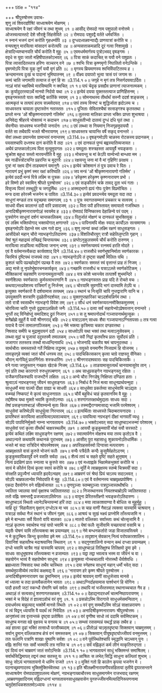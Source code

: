 +++
title = "११४"

+++
श्रीपुरुषोत्तम उवाच-  
शृणु त्वं शिवराज्ञीश्रि! साध्वाश्रयेण मोक्षणम् ।  
साध्वाश्रयेण वै रक्षां जीवनं च तथा शुभम् ॥१ ॥
आसीद् रोमपदो नाम पशुपालो वनोत्तमे ।  
ओजस्वत्यास्तटे देशे सौराष्ट्रे सिंहसेविते ॥२ ॥
रोमपादः पशुवद्वै वर्तते धर्मवर्जितः ।  
न स्नानं भजनं दानं करोति गृहधर्म्यपि ॥३ ॥
दुग्धदध्यन्नवन्याद्यैः प्राणयात्रां करोति च ।  
वन्यपशून् मारयित्वा मांसादनं करोत्यपि ॥४ ॥
अन्यसत्ताकमन्नादि दूरं गत्वा निशामुखे ।  
क्षेत्रादिभ्यश्चानयति चौर्यं करोति वै मुहुः ॥५ ॥
एवमधर्ममार्गस्य पुत्रोऽभवद् वृषङ्गमः ।  
ववृधे स युवा जातो महिषीपालकोऽभवत् ॥६ ॥
पित्रा साकं कदाचित् स ययौ वने पशुव्रतः ।  
पित्रा त्वासादितस्तत्र हरिणः सञ्चरन् वने ॥७ ॥
श्वभिः पित्रा कृष्णमृगो निपातितो वनेऽन्तिके ।  
वृषगमोऽपि पित्रा युक् तूर्णं ययौ मृगं प्रति ॥८ ॥
मृगस्य म्रियमाणस्य श्वभिर्विपाटितस्य ह ।  
क्रन्दमानस्य दुःखं च पादानां भूमिघातनम् ॥९ ॥
वीक्ष्य दयापरो भूत्वा त्रासं परं जगाम सः ।  
कम्पं चाति जगामापि तत्याज तं मृगं हि सः ॥3.114.१ ०॥
जगृहे न मृगं तत्र निसर्गदययाऽर्दितः ।  
नाऽहं मांसं भक्षयिष्ये मारयिष्यामि न क्वचित् ॥१ १॥
पापं चेदृक् प्रसह्यैव प्राणानां त्याजनात्मकम् ।  
कः कुर्यादुदरस्याऽर्थे मानवो निर्दयो यथा ॥१ २॥
इत्येवं दयया युक्तस्तत्याज प्राणिहिंसनम् ।  
वृषङ्गमस्ततो यातः क्वचिद्वै कार्तिके स्वयम् ॥१ ३॥
सोमनाथस्य तीर्थार्थं सस्नौ ददर्श शङ्करम् ।  
आत्मकृतं च तत्पापं हराय सन्न्यवेदयत् ॥१४॥
पापं तस्य विनष्टं च शुद्धिर्जाता हृदोऽस्य च ।  
साधवस्तत्र चायाता दृष्टास्तेन नतास्ततः ॥१५॥
पूजिताः सेविताश्चैषां सत्सङ्गश्च कृतस्तथा ।  
प्राप्तो मन्त्र 'ओं श्रीकृष्णनारायणो गतिर्मम' ॥१६॥
तुलस्या मालिका प्राप्ता भक्तिः प्राप्ता शुभाश्रया ।  
अनिवेद्य श्रीहरये भोक्तव्यं न कदाचन ॥१७॥
साधुसतीभ्यो दातव्यं दुग्धं दधि घृतं तथा ।  
सेवनीयाः साधवश्च भजनीयो जनार्दनः ॥१८॥
एवं लब्ध्वा स नियमान् निजगृहमुपाययौ ।  
वर्तते सा तथैवापि भजते श्रीनरायणम् ॥१९॥
साधवस्तत्र चायान्ति वर्षे सकृद् वनान्तरे ।  
सेवां लब्ध्वा प्रयान्त्येव ग्रामान्तरं वनान्तरम् ॥3.114.२०॥
वृषङ्गमोऽपि चान्नस्य रोटकस्य प्रदानकम् ।  
पयसाश्चापि दध्नश्च दानं करोति वै तदा ॥२१ ॥
एवं दानफलं पुण्यं बह्वस्यातिव्यजायत ।  
अथैवं प्राप्तकालोऽस्य पिता मृत्युमुपागतः ॥२२॥
यमदूताः शस्त्रहस्ता आययुर्वै भयङ्कराः ।  
चुक्रोश बहुधा त्रस्तो मारयन्तीति वै मुहुः ॥२३॥
मोचयन्तु च मां केऽपि याम्येभ्यो बान्धवा मम ।  
मम नाडीस्त्रोटयन्ति प्रहरन्ति च मुद्गरैः ॥२४॥
रक्षयन्तु जना मां वै मां गृहिणि! प्ररक्षय ।  
पुत्र! मां रक्षय दीनं ताड्यमानं यमानुगैः ॥२५॥
इत्येवं क्रोशमानं तं पुत्र उवाच रे पितः ।  
नारायणं प्रभुं कृष्णं स्मर रक्षां करिष्यति ॥२६॥
जप मन्त्रं 'ओं श्रीकृष्णनारायणो गतिर्मम' ।  
इत्येवं प्रददौ मन्त्रं पित्रे लक्ष्मि स पुत्रकः ॥२७॥
'हरेकृष्ण हरेकृष्ण कृष्णनारायण प्रभो ।  
हरे विष्णो हरे स्वामिन् श्रीपते पुरुषोत्तम' ॥२८॥
एवं सङ्कीर्तनं चक्रे तावद् दूता भयं गताः ।  
विसृज्य पितरं तस्थुर्दूरे च जगदुर्मिथः ॥२९॥
अस्मद्भागो ह्ययं गोपः पुत्रेण विप्रमोचितः ।  
मन्त्र दत्वा हरेरस्मै भजनेन च पावितः ॥3.114.३०॥
इत्येवं प्रवदन्त्येव यमदूता यदा तदा ।  
साधूनां मण्डलं तत्र यदृच्छया समागतम् ॥३ १ ॥
पुत्रः स्वागतसम्मानं प्रचकार च सत्वरम् ।  
साधवो वीक्ष्य कालान्तं ददौ वारि प्रसादजम् ॥३२॥
पिता पपौ हरिस्तावत् समायातो गजस्थितः ।  
अनादिश्रीकृष्णनारायणोऽहं स्वयमेव ह ॥३३॥
रोमपादं विनिष्कास्य देहान्निन्ये परं पदम् ।  
पुत्रयोगेन साधूनां दर्शनं चान्तकालिकम् ॥३४॥
पितुर्जातं मोक्षणं च दानफलं सुभक्तियुक् ।  
एवं लक्ष्मि भक्तियोगाद् भक्तयोगात् क्षणान्तरे ॥३५॥
पापिनामपि मोक्षः स्यात् कार्योऽतः सत्समागमः ।  
वृषङ्गमोऽपि देहान्ते मम धाम गतो ह्यनु ॥३६॥
शृणु त्वन्यां कथां लक्ष्मि रक्षणं साधुसङ्गतः ।  
आसीदेको महान् चौरो नग्रभङ्गोऽतिदारुणः ॥३७॥
विंशतिचौरयुग् रात्रौ सहेतिलुण्टति गृहान् ।  
येषां श्रुतं महाद्रव्यं तच्छिद्रं चिन्तयत्यथ ॥३८॥
प्राप्तेऽनुकूलसमये चौर्यं करोति दारुणम् ।  
मारयित्वा ताडयित्वा मर्दयित्वा जनान् धनम् ॥३९॥
स्वर्णरूप्यमयं रत्नमयं हरति मोदते ।  
एवं वै वर्तमानस्यैकदा कार्यवशाद् दिने ॥3.114.४०॥
राजसौधे स्वर्णभूषानिर्माता स्वर्णकारकः ।  
चिरमित्रं दृष्टिपथं राजपथे तदा ॥४१॥
नग्रभङ्गोऽपि तं दृष्ट्वा सहर्षो मिलितः पथि ।  
कुशलं चापि पप्रच्छोद्योगं पप्रच्छ वै ततः ॥४२॥
स्वर्णकारः समस्तं स्वं वृत्तान्तं प्राह तं निजम् ।  
अद्य मासे तु नृपतेर्भूषारचनकार्यकृत् ॥४३॥
गच्छामि राजसौधं च यत्राऽऽस्ते स्वर्णकोटिकम् ।  
मौक्तिकानां सहस्राणि रत्नानामयुतान्यपि ॥४४॥
यत्र कोशे भवन्त्येव तत्पार्श्वे शुभमन्दिरे ।  
स्वर्णशिल्पाः स्वर्णकाराः कुर्मस्त्वाभरणानि वै ॥४५॥
नग्रभङ्गस्ततः प्राह यदि ते रोचते वचः ।  
कथयाऽन्तःप्रवेशस्य रात्रिमार्गं तु निर्जनम् ॥४६॥
चोरयामि सुवर्णादि भागं दास्यामि तेऽपि च ।  
इत्युक्तः स्वर्णकारो वै दर्शयामास तत्पथम् ॥४७॥
स्थानं च निःसृतिं चापि गुप्तद्वाराणि यानि च ।  
उपयुक्तानि शस्त्राणि दृढहेतीनदर्शयत् ॥४८॥
युक्तगुप्तहारिकां चाऽदर्शयन्निर्गमं तथा ।  
ततो रात्रौ स्वसार्थेन नग्रभङ्गो विवेश तम् ॥४९॥
सौधं धनं स्वर्णरूप्यरत्नमौक्तिकमुत्तमम् ।  
चोरयित्वा चाति गुप्तो दुद्रावाऽलक्षितो जनैः ॥3.114.५०॥
दत्वा सर्वं सहायेभ्योऽप्रेषयत्तान् वनान्तरे ।  
भूगर्ते तद् विनिक्षेप्तुं समादिशद् द्रुतं निजान् ॥५१॥
स तु श्रमापनोदार्थं गञ्जापानार्थमुत्सुकः ।  
शनैर्ब्राह्मे मुहूर्ते वै ययौ श्रीनगराद् बहिः ॥५२॥
यत्राऽऽसन् साधवः शैवा गञ्जापानाऽग्नितापसाः॥
तत्र गत्वा ययाचे वै पानं तामालगाञ्जिकम् ॥५३॥
नेमे भक्त्या कृत्रिमया चकार दण्डवत्तथा ।  
निषसाद समीपे च मुद्रामुपायनं ददौ ॥५४॥
साधवोऽपि यथा भक्तं तथा मत्वाऽनुसेवकम् ।  
लब्ध्वा मुद्रां च पूजायां ददुस्तस्मै तमालकम् ॥५५॥
पपौ निद्रां कृतवाँश्च प्रातः सूर्योदयं प्रति ।  
जजागार ततस्तत्र तस्थौ माध्यन्दिनावधि ॥५६॥
भोजनादि चकारैव श्रमं चापनुदत्तथा ।  
सार्थचौराः समस्तास्ते गर्ते निक्षिप्य तद्धनम् ॥५७॥
ययुस्ते वनमार्गेण निजग्रामं हि योजनम् ।  
तावन्नृपगृहे व्यक्तं जातं चौर्यं धनस्य तत् ॥५८॥
पादचिकित्सकान् कृत्वा चाग्रे राज्ञस्तु सैनिकाः ।  
चौरान् मार्गयितुं प्रातर्निर्गताः शस्त्रधारिणः ॥५९॥
श्रीनगरादश्ववाराः सह पादचिकित्सकैः ।  
वने गत्वा जगृहुस्तान् गच्छतः खेटकं निजम् ॥3.114.६० ॥
ताडयामासुरत्यर्थं चानयामासुरेव तान् ।  
नृपं प्रति तथा कारागारे रुरुधुरुल्बणान् ॥६१ ॥
अथ साधुप्रसङ्गेन नग्रभङ्गस्तु रक्षितः ।  
राजैकगारिकश्चापि राजभटैर्न लक्षितः ॥६२॥
अन्ये चौरा निगडेषु निक्षिप्ता दण्डिता हताः ।  
श्रुत्वाऽयं नग्रभङ्गस्तु जीवनं साधुसङ्गतः ॥६३॥
निर्बाधं वै निजं मत्वा साधूनप्रार्थयन्मुदा ।  
साधुधर्मो मया पाल्यो दीक्षा ग्राह्या च साधवी ॥६४॥
साधुसेवा प्रकर्तव्या साधुर्भवामि चाऽद्यतः ।  
वच्म्यहं निष्कपटं मे कृत्यं साधुजनाग्रतः ॥६५॥
चौर्ये बहुविधं चाहं कृतवानस्मि वै मुहुः ।  
तद्दोषैश्च यथा मुक्तो भवामि कुरुतोऽनघाः ॥६६॥
शरणागतरक्षार्थमुद्यताः साधवः सदा ।  
तेषां प्रसङ्गतश्चाऽहं जीवाम्यन्ये मृताः किल ॥६७॥
तस्माद्वैराग्यमासाद्य भजामि परमेश्वरम् ।  
साधुसेवां करिष्येऽपि साधुर्भूत्वा निरन्तरम् ॥६८॥
इत्यर्थिताः साधवस्ते चिदम्बरायनादयः ।  
प्रायश्चित्तं कारयित्वा क्षालयित्वाऽघसञ्चयान् ॥६९॥
पावयित्वा नग्रभङ्गं दीक्षां भागवतीं व्यधुः ।  
सोऽपि पापविनिर्मुक्तो नाम्ना भागवतायनः ॥3.114.७०॥
भक्तोऽभवत् सदा साधुश्चाऽभजन्मां परेश्वरम् ।  
साधुसेवां परां कृत्वा तीर्थार्थं चाक्षरस्थलीम् ॥७१ ॥
आययौ कुङ्कुमवापीं मोक्षं ययौ सरस्तटे ।  
इत्येवं कथितं लक्ष्मि साधुसङ्गेन रक्षणम् ॥७२॥
स्वात्मार्पणेन मोक्षश्च मया तस्य कृतोऽत्र वै ।  
अथाऽन्यत्ते कथयामि कथानकं पुराभवम् ॥७३॥
आसीत् पुरा महासाधुः शुकायनोऽतिधार्मिकः ।  
भजते मां सदा रात्रिदिनं श्रोपरमेश्वरम् ॥७४॥
अपरिग्रहसर्वस्वो दिग्वासा मत्परायणः ।  
आम्रवृक्षतले वासं कुरुते भोजनं फलैः ॥७५॥
वन्यैः पत्रैर्दलैः कन्दैः कुसुमैर्वहतेऽदनम् ।  
कुङ्कुमवापिकापूर्वे वने वसति सर्वदा ॥७६॥
शैत्यं तापं च सहते वृष्टिं सहते क्षुत्तृषाम् ।  
नित्यं प्रदक्षिणं प्रातः स्नात्वा च कुरुते सरः ॥७७॥
एवं मध्याह्नके भिक्षामेकभुक्तां करोति च ।  
सायं मे कीर्तनं दिव्यं कृत्वा स्वापं करोति च ॥७८॥
मूर्तिं मे त्वाम्रवृक्षस्य स्तम्बे चित्रमयीं सदा ।  
संरक्षति प्रपूज्यैनां ध्यायति हृदयेऽन्वहम् ॥७९॥
आम्रवणं परं श्रेष्ठं प्रियं चाऽस्य सदाऽभवत् ।  
सोऽपि चाम्रफलान्येव निवेदयति मे मुहुः ॥3.114.८०॥
एवं वै वर्तमानस्य चाम्रवृक्षप्रपोषिणः ।  
एकदा दैवयोगेन वने वह्निर्व्यजायत ॥८१॥
तृणपुञ्जाः स्तम्बपुञ्जाः पत्रपुञ्जास्तथौषधिः ।  
ज्वलिता ज्वालया सर्वा वृक्षाश्च ज्वलितास्तदा ॥८२॥
निजस्थानस्य नियतश्चाम्रोऽपि ज्वलितस्तदा ।  
ततो वह्निः समन्ताद्वै प्रजज्वालाऽतिवेगतः ॥८३॥
वायुना प्रेरितस्तीक्ष्णो भयङ्करोऽतिदारुणः ।  
साधुश्चाऽयं स्थितो ध्यानेऽचिन्तयन्मां हरिं तदा ॥८४॥
मया त्वाकाशवाण्या वै बोधितः स मुहुर्मुहुः ।  
याहि दूरं 'विहायैतान् वृक्षान् दग्धोऽत्र मा भव ॥८५॥
स चाह वाणीं नैवाऽहं त्यक्त्वा यास्यामि चाश्रयान् ।  
यत्राऽहं सर्वथा नैजं स्थानं च जीवनं गृहम् ॥८६॥
आश्रयं च सुखं भक्ष्यं प्राप्नोमि ताँस्त्यजामि न ।  
इमे मे बान्धवाः सर्वे पितरो वापि बालकाः ॥८७॥
मातरो वल्लिकाः सर्वास्ताः कथं चोत्सृजामि वै ।  
नाऽहं कृतघ्नः स्वार्थश्च नाहं पापो भवामि च ॥८८॥
येषां फलैः सुजीवामि यच्छायायां वसामि च ।  
यद्रसैः पोषणं यामि ताँस्त्यक्त्वा क्व प्रयाम्यहम् ॥८९॥
नेमे बन्धनकर्तारो जडा विजातयस्त्विमे ।  
न मे कुटुम्बिनः किन्तु कृतसेवा इमे मम ॥3.114.९०॥
तादृशान् सेवकान् नित्यं परोपकारशालिनः ।  
दिवानिशं सहायाँश्च मदाश्रयानिव स्थितान् ॥९ १ ॥
सद्गुणशालिनो वन्यान् कथं दग्ध्वा प्रयाम्यहम् ।  
दग्धो भवामि चात्रैव नाहं यास्यामि चापरम् ॥९२॥
साधुश्चाऽहं तितिक्षुश्च तितिक्षवो द्रुमा इमे ।  
साधवः साधुभूषाश्च ताँस्त्यक्त्वा न व्रजाम्यतः ॥९३॥
यद्वा तद्वा भवत्वत्र भस्म वा जीवनं च वा ।  
सहयोगेन भाव्यं वै सहपोष्येण साधुना ॥९४॥
इत्युक्त्वा नोच्चचालापि नोत्तस्थौ धैर्यशेवधिः ।  
ब्रह्मध्याता निषसाद यथा तथैव चास्थितः ॥९५॥
दया स्नेहश्च साधूनां महान् धर्मो भवेत् सदा ।  
समर्थमुपजीव्येमं त्यजेयं कक्षमद्य वै ॥९६॥
'नारायण हरे कृष्ण श्रीपते पुरुषोत्तम ।  
अनादिश्रीकृष्णनारायण रक्ष द्रुमानिमान् ॥९७॥
इत्येवं श्रावयन् वाणीं साधुर्जजाप मानसे ।  
मां ध्यात्वा च तदा प्रत्ययैकतानेन भावतः ॥९८॥
अथाऽग्निर्दाहयामास पार्श्वभागं हि योगिनः ।  
पादौ हस्तौ जटां स्कन्धौ रोमाणि चर्म सर्वतः ॥९९॥
तथापि मां भजँस्तस्मात् स्थानाच्चचाल नैव ह ।  
अथाऽहं तं सत्यसाधुं शरणागतरक्षकम् ॥3.114.१० ०॥
देहाद्यनादरधर्मं चात्मनिष्ठापरायणम् ।  
भक्तं मे च विदेहं तं ज्ञात्वाऽवोचं वरं वृणु ॥१. १ ॥
प्रसन्नोऽस्मि विरागात्ते साधुधर्मसमन्वितान् ।  
दयाधर्मस्य बाहुल्याद् भक्तेर्मे मानसे स्थितेः ॥१ ०२॥
वरं वृणु समर्थोऽस्मि सोऽहं साक्षान्नरायणः ।  
यं त्वं विद्वन् ध्यायसि वै यदर्थं त्वं निवेदितः ॥१ ०३॥
अनादिश्रीकृष्णनारायणः श्रीपुरुषोत्तमः ।  
आनृशंस्यं तव वृत्तान्तकं दृष्ट्वा प्रतोषितः ॥१ ०४॥
वरं वृणीष्व साधो त्वं ददामि सर्वमिष्टकम् ।  
साधुश्च मनसा वव्रे वृक्षस्य च वनस्य च ॥१ ०५॥
सम्भवं रससम्पन्नं यथर्द्धं प्राक् तथैव ह ।  
अहं ज्ञात्वा दृढां भक्तिं तत्साधौ परसौख्यदाम् ॥१ ०६॥
प्रीतोऽहं चाऽमृतदृष्ट्या सिक्तवान् चाम्रमुत्तमम् ।  
सर्वान् द्रुमान् वल्लिकाश्च क्षेत्रं वनं समस्तकम् ॥१ ०७॥
सिक्तवान् पीयूषदृष्ट्योज्जीवयं वनमुत्तमम् ।  
ततः फलानि पत्राणि शाखाः पुष्पाणि सर्वशः ॥१ ०८॥
वने पूर्वस्थितेश्चापि स्मृद्धानि चाऽभवन् पुनः ।  
वह्निः शान्तिं गतः सर्वो भस्मापि तत्र नास्ति च ॥१ ०९॥
सर्वं वह्निकृतं कर्म लीनं मत्कृतिरुद्गता ।  
एवं दिव्यं वनं चाम्रवणं जातं सरोऽन्तिके ॥3.114.१ १०॥
भागवतायनं साधुं भक्तिमन्तं समाश्रितम् ।  
सर्वार्थसिद्धिमापत् तद्वनं तथा सतस्तु यः ॥११ १॥
आश्रितः स लभेत् सिद्धिं साधुना कल्पितां शुभाम् ।  
साधुः सोऽयं भागवतायनो मे धाम्नि राजते ॥११ २॥
मुक्तिं गतो हि कालेन कृपया भजनेन मे ।  
पठनाच्छ्रवणादस्य भुक्तिर्मुक्तिर्भवेत्तथा ॥१ १३॥
इति श्रीलक्ष्मीनारायणीयसंहितायां तृतीये द्वापरसन्ताने साध्वाश्रयेण रोमपादपशुपालस्य मोक्षणं, नग्रभङ्गाख्यचौरस्य साधुसमागमेन राजभयाद् रक्षणम् ,आम्रवणवृक्षादिनाम् वह्निदग्धानां भागवतायनसाधुसहवासेन पुनरुज्जीवनमित्यादिनिरूपणनामा चतुर्दशाधिकशततमोऽध्यायः ॥११४ ॥
    
